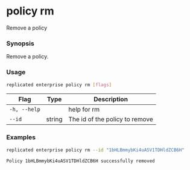 # policy rm

Remove a policy

### Synopsis

Remove a policy.

### Usage
```bash
replicated enterprise policy rm [flags]
```


| Flag                  | Type   | Description |
|-----------------------|--------|-------------|
| `-h, --help` | | help for rm |
| `--id` | string | The id of the policy to remove |

### Examples

```bash
replicated enterprise policy rm --id "1bHLBmmybKi4uASV1TDHldZCB6H"

Policy 1bHLBmmybKi4uASV1TDHldZCB6H successfully removed
```
